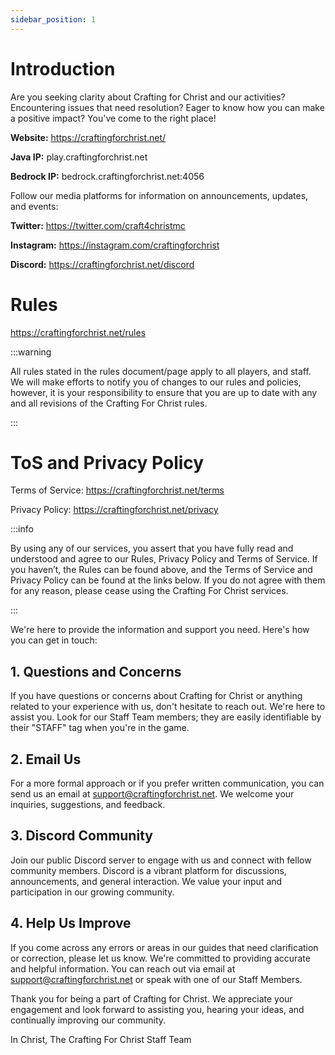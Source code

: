 ```yaml
---
sidebar_position: 1
---
```


# Introduction
Are you seeking clarity about Crafting for Christ and our activities? Encountering issues that need resolution? Eager to know how you can make a positive impact? You've come to the right place!

**Website:** https://craftingforchrist.net/

**Java IP:** play.craftingforchrist.net

**Bedrock IP:** bedrock.craftingforchrist.net:4056

Follow our media platforms for information on announcements, updates, and events: 

**Twitter:** https://twitter.com/craft4christmc 

**Instagram:** https://instagram.com/craftingforchrist

**Discord:** https://craftingforchrist.net/discord

# Rules
https://craftingforchrist.net/rules

:::warning

All rules stated in the rules document/page apply to all players, and staff. We will make efforts to notify you of changes to our rules and policies, however, it is your responsibility to ensure that you are up to date with any and all revisions of the Crafting For Christ rules.

:::

# ToS and Privacy Policy
Terms of Service: https://craftingforchrist.net/terms 

Privacy Policy: https://craftingforchrist.net/privacy

:::info

By using any of our services, you assert that you have fully read and understood and agree to our Rules, Privacy Policy and Terms of Service. If you haven’t, the Rules can be found above, and the Terms of Service and Privacy Policy can be found at the links below. If you do not agree with them for any reason, please cease using the Crafting For Christ services.

:::

We're here to provide the information and support you need. Here's how you can get in touch:

## 1. Questions and Concerns
If you have questions or concerns about Crafting for Christ or anything related to your experience with us, don't hesitate to reach out. We're here to assist you. Look for our Staff Team members; they are easily identifiable by their "STAFF" tag when you're in the game.

## 2. Email Us
For a more formal approach or if you prefer written communication, you can send us an email at support@craftingforchrist.net. We welcome your inquiries, suggestions, and feedback.

## 3. Discord Community
Join our public Discord server to engage with us and connect with fellow community members. Discord is a vibrant platform for discussions, announcements, and general interaction. We value your input and participation in our growing community.

## 4. Help Us Improve
If you come across any errors or areas in our guides that need clarification or correction, please let us know. We're committed to providing accurate and helpful information. You can reach out via email at support@craftingforchrist.net or speak with one of our Staff Members.

Thank you for being a part of Crafting for Christ. We appreciate your engagement and look forward to assisting you, hearing your ideas, and continually improving our community.

In Christ,
The Crafting For Christ Staff Team